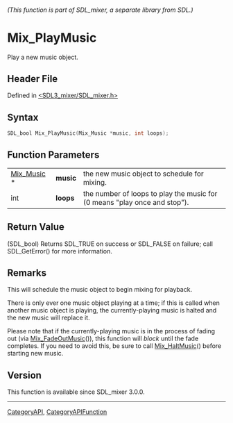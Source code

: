 ###### (This function is part of SDL_mixer, a separate library from SDL.)
# Mix_PlayMusic

Play a new music object.

## Header File

Defined in [<SDL3_mixer/SDL_mixer.h>](https://github.com/libsdl-org/SDL_mixer/blob/main/include/SDL3_mixer/SDL_mixer.h)

## Syntax

```c
SDL_bool Mix_PlayMusic(Mix_Music *music, int loops);
```

## Function Parameters

|                          |           |                                                                           |
| ------------------------ | --------- | ------------------------------------------------------------------------- |
| [Mix_Music](Mix_Music) * | **music** | the new music object to schedule for mixing.                              |
| int                      | **loops** | the number of loops to play the music for (0 means "play once and stop"). |

## Return Value

(SDL_bool) Returns SDL_TRUE on success or SDL_FALSE on failure; call
SDL_GetError() for more information.

## Remarks

This will schedule the music object to begin mixing for playback.

There is only ever one music object playing at a time; if this is called
when another music object is playing, the currently-playing music is halted
and the new music will replace it.

Please note that if the currently-playing music is in the process of fading
out (via [Mix_FadeOutMusic](Mix_FadeOutMusic)()), this function will
*block* until the fade completes. If you need to avoid this, be sure to
call [Mix_HaltMusic](Mix_HaltMusic)() before starting new music.

## Version

This function is available since SDL_mixer 3.0.0.

----
[CategoryAPI](CategoryAPI), [CategoryAPIFunction](CategoryAPIFunction)

